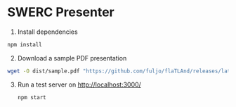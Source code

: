 # SWERC Presenter

1. Install dependencies
```sh
npm install
```

2. Download a sample PDF presentation

```sh
wget -O dist/sample.pdf "https://github.com/fuljo/flaTLAnd/releases/latest/download/tla_slides.pdf"
```

3. Run a test server on [http://localhost:3000/](http://localhost:3000/)
   ```sh
   npm start
   ```
